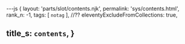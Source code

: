 ---js
{
  layout: 'parts/slot/contents.njk',
  permalink: 'sys/contents.html',
  rank_n: -1,
  tags:      [ `notag` ],
  //?? eleventyExcludeFromCollections: true,

  title_s: `contents`,
}
---
